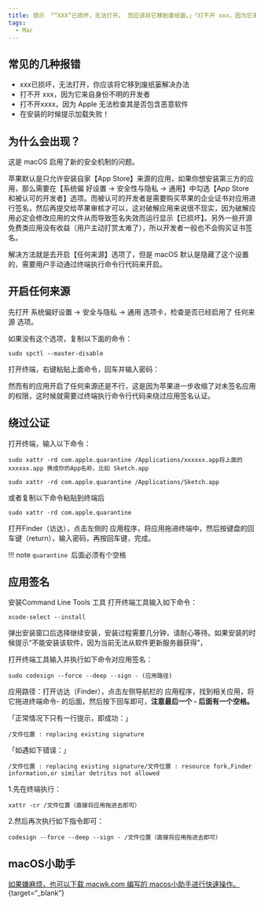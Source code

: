 ```yaml
---
title: 提示 「“XXX”已损坏，无法打开。 您应该将它移到废纸篓。」「打不开 xxx，因为它来自身份不明的开发者」解决方法
tags:
  - Mac
---
```

## 常见的几种报错

- xxx已损坏，无法打开，你应该将它移到废纸篓解决办法  
- 打不开 xxx，因为它来自身份不明的开发者  
- 打不开xxxx，因为 Apple 无法检查其是否包含恶意软件  
- 在安装的时候提示加载失败！  

## 为什么会出现？

这是 macOS 启用了新的安全机制的问题。  

苹果默认是只允许安装自家【App Store】来源的应用，如果你想安装第三方的应用，那么需要在【系统偏 好设置 -> 安全性与隐私 -> 通用】中勾选【App Store 和被认可的开发者】选项。而被认可的开发者是需要购买苹果的企业证书对应用进行签名，然后再提交给苹果审核才可以，这对破解应用来说很不现实，因为破解应用必定会修改应用的文件从而导致签名失效而运行显示【已损坏】。另外一些开源免费类应用没有收益（用户主动打赏太难了），所以开发者一般也不会购买证书签名。  

解决方法就是去开启【任何来源】选项了，但是 macOS 默认是隐藏了这个设置的，需要用户手动通过终端执行命令行代码来开启。

## 开启任何来源

先打开 系统偏好设置 -> 安全与隐私 -> 通用 选项卡，检查是否已经启用了 任何来源 选项。

如果没有这个选项，复制以下面的命令：
```
sudo spctl --master-disable
```
打开终端，右键粘贴上面命令，回车并输入密码： 


然而有的应用开启了任何来源还是不行，这是因为苹果进一步收缩了对未签名应用的权限，这时候就需要过终端执行命令行代码来绕过应用签名认证。  

## 绕过公证
打开终端，输入以下命令：
```
sudo xattr -rd com.apple.quarantine /Applications/xxxxxx.app将上面的 xxxxxx.app 换成你的App名称，比如 Sketch.app
```
```
sudo xattr -rd com.apple.quarantine /Applications/Sketch.app
```
或者复制以下命令粘贴到终端后
```
sudo xattr -rd com.apple.quarantine 
```
打开Finder（访达），点击左侧的 应用程序，将应用拖进终端中，然后按键盘的回车键（return），输入密码，再按回车键，完成。

!!! note
    `quarantine `后面必须有个空格


## 应用签名
安装Command Line Tools 工具 打开终端工具输入如下命令：
```
xcode-select --install
```
弹出安装窗口后选择继续安装，安装过程需要几分钟，请耐心等待。如果安装的时候提示“不能安装该软件，因为当前无法从软件更新服务器获得”，  

打开终端工具输入并执行如下命令对应用签名：
```
sudo codesign --force --deep --sign - (应用路径)
```
应用路径：打开访达（Finder），点击左侧导航栏的 应用程序，找到相关应用，将它拖进终端命令- 的后面，然后按下回车即可，**注意最后一个 - 后面有一个空格。**

「正常情况下只有一行提示，即成功：」
```
/文件位置 : replacing existing signature
```
「如遇如下错误：」
```
/文件位置 : replacing existing signature/文件位置 : resource fork,Finder information,or similar detritus not allowed
```

1.先在终端执行：
```
xattr -cr /文件位置（直接将应用拖进去即可）
```

2.然后再次执行如下指令即可：
```
codesign --force --deep --sign - /文件位置（直接将应用拖进去即可）
```

## macOS小助手

[如果嫌麻烦，也可以下载 macwk.com 编写的 macos小助手进行快速操作。](https://pan.quark.cn/s/f2302b6789b0){target=“_blank”}
